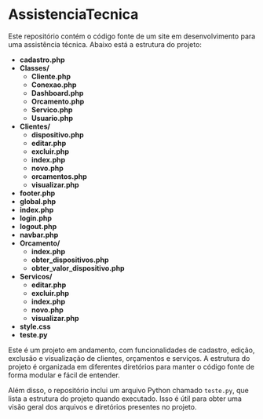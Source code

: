 # AssistenciaTecnica

Este repositório contém o código fonte de um site em desenvolvimento para uma assistência técnica. Abaixo está a estrutura do projeto:

- **cadastro.php**
- **Classes/**
  - **Cliente.php**
  - **Conexao.php**
  - **Dashboard.php**
  - **Orcamento.php**
  - **Servico.php**
  - **Usuario.php**
- **Clientes/**
  - **dispositivo.php**
  - **editar.php**
  - **excluir.php**
  - **index.php**
  - **novo.php**
  - **orcamentos.php**
  - **visualizar.php**
- **footer.php**
- **global.php**
- **index.php**
- **login.php**
- **logout.php**
- **navbar.php**
- **Orcamento/**
  - **index.php**
  - **obter_dispositivos.php**
  - **obter_valor_dispositivo.php**
- **Servicos/**
  - **editar.php**
  - **excluir.php**
  - **index.php**
  - **novo.php**
  - **visualizar.php**
- **style.css**
- **teste.py**

Este é um projeto em andamento, com funcionalidades de cadastro, edição, exclusão e visualização de clientes, orçamentos e serviços. A estrutura do projeto é organizada em diferentes diretórios para manter o código fonte de forma modular e fácil de entender.

Além disso, o repositório inclui um arquivo Python chamado `teste.py`, que lista a estrutura do projeto quando executado. Isso é útil para obter uma visão geral dos arquivos e diretórios presentes no projeto.
